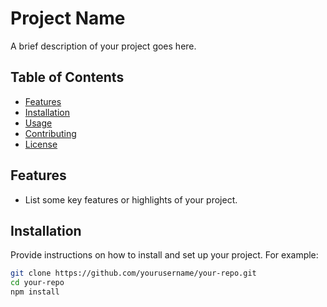 # Project Name

A brief description of your project goes here.

## Table of Contents

- [Features](#features)
- [Installation](#installation)
- [Usage](#usage)
- [Contributing](#contributing)
- [License](#license)

## Features

- List some key features or highlights of your project.

## Installation

Provide instructions on how to install and set up your project. For example:

```bash
git clone https://github.com/yourusername/your-repo.git
cd your-repo
npm install
